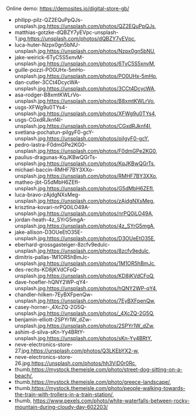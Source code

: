Online demo: https://demosites.io/digital-store-gb/


- philipp-pilz-QZ2EQuPpQJs-unsplash.jpg,https://unsplash.com/photos/QZ2EQuPpQJs,
- matthias-gotzke-dQBZY7yEVpc-unsplash-1.jpg,https://unsplash.com/photos/dQBZY7yEVpc,
- luca-huter-Nzpx0gn5bNU-unsplash.jpg,https://unsplash.com/photos/Nzpx0gn5bNU,
- jake-weirick-6TyC5S5xnvM-unsplash.jpg,https://unsplash.com/photos/6TyC5S5xnvM,
- guille-pozzi-PO0UHx-5mHo-unsplash.jpg,https://unsplash.com/photos/PO0UHx-5mHo,
- dan-cutler-3CCt4DcycWA-unsplash.jpg,https://unsplash.com/photos/3CCt4DcycWA,
- asa-rodger-B8xmtKWLrVo-unsplash.jpg,https://unsplash.com/photos/B8xmtKWLrVo,
- usgs-XFWg9u0TYs4-unsplash.jpg,https://unsplash.com/photos/XFWg9u0TYs4,
- usgs-CGxdRJknf4I-unsplash.jpg,https://unsplash.com/photos/CGxdRJknf4I,
- svetlana-pochatun-piIgyF0-gcY-unsplash.jpg,https://unsplash.com/photos/piIgyF0-gcY,
- pedro-lastra-F0dmGPe2KG0-unsplash.jpg,https://unsplash.com/photos/F0dmGPe2KG0,
- paulius-dragunas-KqJKBwQGrTs-unsplash.jpg,https://unsplash.com/photos/KqJKBwQGrTs,
- michael-baccin-RMHF7BY3XXo-unsplash.jpg,https://unsplash.com/photos/RMHF7BY3XXo,
- matheo-jbt-G5dMbH6ZEfI-unsplash.jpg,https://unsplash.com/photos/G5dMbH6ZEfI,
- luca-bravo-zAjdgNXsMeg-unsplash.jpg,https://unsplash.com/photos/zAjdgNXsMeg,
- krisztina-kovari-nrPQ0iLO49A-unsplash.jpg,https://unsplash.com/photos/nrPQ0iLO49A,
- jordan-heath-4z_SYrG5mgA-unsplash.jpg,https://unsplash.com/photos/4z_SYrG5mgA,
- jake-allison-D3OUeEtO35E-unsplash.jpg,https://unsplash.com/photos/D3OUeEtO35E,
- eberhard-grossgasteiger-8zcfv9edulc-unsplash.jpg,https://unsplash.com/photos/8zcfv9edulc,
- dimitris-pallas-1M1OR5hBmJc-unsplash.jpg,https://unsplash.com/photos/1M1OR5hBmJc,
- des-recits-KD8jKVdCFoQ-unsplash.jpg,https://unsplash.com/photos/KD8jKVdCFoQ,
- dave-hoefler-hQNY2WP-qY4-unsplash.jpg,https://unsplash.com/photos/hQNY2WP-qY4,
- chandler-hilken-7EyBXFpenQw-unsplash.jpg,https://unsplash.com/photos/7EyBXFpenQw,
- casey-horner-_4XcZQ-2G5Q-unsplash.jpg,https://unsplash.com/photos/_4XcZQ-2G5Q,
- benjamin-elliott-2SPYr1W_dZw-unsplash.jpg,https://unsplash.com/photos/2SPYr1W_dZw,
- ashim-d-silva-sKn-Yy4BRtY-unsplash.jpg,https://unsplash.com/photos/sKn-Yy4BRtY,
- neve-electronics-store-27.jpg,https://unsplash.com/photos/Q3LKEbYX2-w,
- neve-electronics-store-26.jpg,https://unsplash.com/photos/hh3ViD0r0Rc,
- thumb,https://mystock.themeisle.com/photo/street-dog-sitting-on-a-beach/,
- thumb,https://mystock.themeisle.com/photo/greece-landscape/,
- thumb,https://mystock.themeisle.com/photo/people-walking-towards-the-train-with-trollers-in-a-train-station/,
- thumb, https://www.pexels.com/photo/white-waterfalls-between-rocky-mountain-during-cloudy-day-602203/
